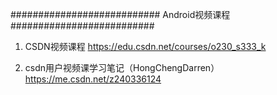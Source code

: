 ########################### Android视频课程 ##########################

1. CSDN视频课程
    https://edu.csdn.net/courses/o230_s333_k
    
2. csdn用户视频课学习笔记（HongChengDarren）
    https://me.csdn.net/z240336124